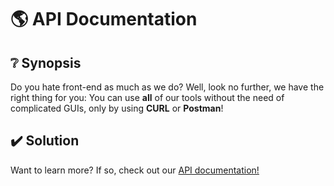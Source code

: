 # 🌎 API Documentation
## ❔ Synopsis
Do you hate front-end as much as we do? Well, look no further, we have the right thing for you: 
You can use **all** of our tools without the need of complicated GUIs, only by using **CURL** or **Postman**!

## ✔️ Solution
Want to learn more? If so, check out our [API documentation!](https://documenter.getpostman.com/view/14581342/UyxgHncX)